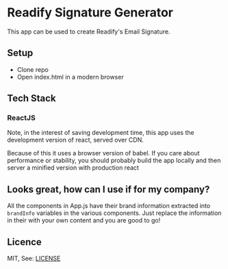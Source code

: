 # Readify Signature Generator

This app can be used to create Readify's Email Signature.


## Setup
- Clone repo
- Open index.html in a modern browser

## Tech Stack
### ReactJS
Note, in the interest of saving development time, this app uses the development version of react, served over CDN. 

Because of this it uses a browser version of babel. If you care about performance or stability, 
you should probably build the app locally and then server a minified version with production react

## Looks great, how can I use if for my company?
All the components in App.js have their brand information extracted into `brandInfo` variables in the various components.
Just replace the information in their with your own content and you are good to go! 

## Licence 
MIT, See: [LICENSE](https://github.com/Readify/readify-signatures/blob/master/LICENSE)